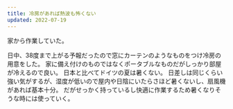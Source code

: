 ```yaml
---
title: 冷房があれば熱波も怖くない
updated: 2022-07-19
---
```


家から作業していた。

日中、38度まで上がる予報だったので窓にカーテンのようなものをつけ冷房の用意をした。
家に備え付けのものではなくポータブルなものだがしっかり部屋が冷えるので良い。
日本と比べてドイツの夏は暑くない。
日差しは同じくらい強い気がするが、湿度が低いので屋内や日陰にいたらさほど暑くないし、扇風機があれば基本十分。
だがせっかく持っているし快適に作業するため暑くなりそうな時には使っていく。

